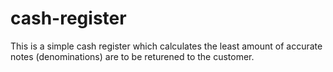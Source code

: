 # cash-register
 This is a simple cash register which calculates the least amount of accurate notes (denominations) are to be returened to the customer.
